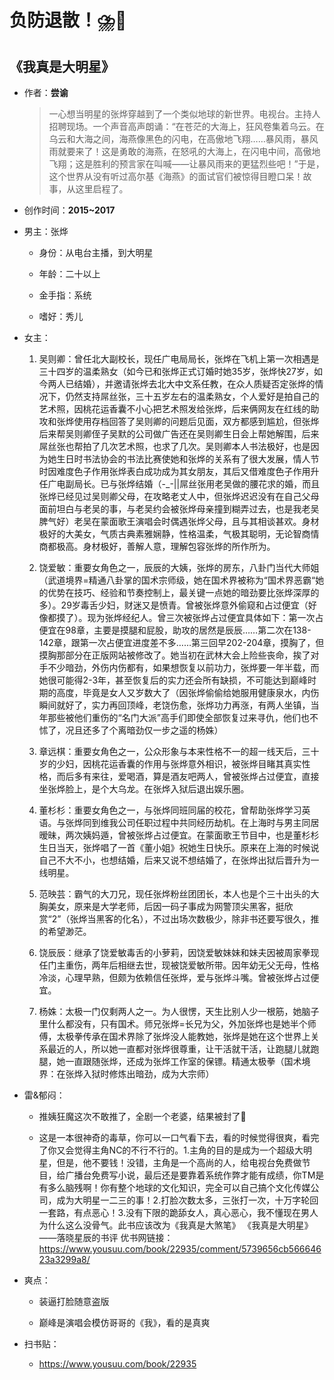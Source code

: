 # 负防退散！⛈️🤢

## 《我真是大明星》

- 作者：**尝谕**
  
    > 一心想当明星的张烨穿越到了一个类似地球的新世界。电视台。主持人招聘现场。一个声音高声朗诵：“在苍茫的大海上，狂风卷集着乌云。在乌云和大海之间，海燕像黑色的闪电，在高傲地飞翔……暴风雨，暴风雨就要来了！这是勇敢的海燕，在怒吼的大海上，在闪电中间，高傲地飞翔；这是胜利的预言家在叫喊——让暴风雨来的更猛烈些吧！”于是，这个世界从没有听过高尔基《海燕》的面试官们被惊得目瞪口呆！故事，从这里启程了。

- 创作时间：**2015~2017**

- 男主：张烨

  * 身份：从电台主播，到大明星
  
  * 年龄：二十以上
  * 金手指：系统
  * 嗜好：秀儿

- 女主：

  1. 吴则卿：曾任北大副校长，现任广电局局长，张烨在飞机上第一次相遇是三十四岁的温柔熟女（如今已和张烨正式订婚时她35岁，张烨快27岁，如今两人已结婚），并邀请张烨去北大中文系任教，在众人质疑否定张烨的情况下，仍然支持屌丝张，三十五岁左右的温柔熟女，个人爱好是拍自己的艺术照，因桃花运香囊不小心把艺术照发给张烨，后来俩网友在红线的助攻和张烨使用存档回答了吴则卿的问题后见面，双方都感到尴尬，但张烨后来帮吴则卿侄子吴默的公司做广告还在吴则卿生日会上帮她解围，后来屌丝张也帮拍了几次艺术照，也求了几次。吴则卿本人书法极好，也是因为她生日时书法协会的书法比赛使她和张烨的关系有了很大发展，情人节时因难度色子作用张烨表白成功成为其女朋友，其后又借难度色子作用升任广电副局长。已与张烨结婚（-_-||屌丝张用老吴做的腰花求的婚，而且张烨已经见过吴则卿父母，在攻略老丈人中，但张烨迟迟没有在自己父母面前坦白与老吴的事，与老吴约会被张烨母亲撞到糊弄过去，也是我老吴脾气好）老吴在蒙面歌王演唱会时偶遇张烨父母，且与其相谈甚欢。身材极好的大美女，气质古典素雅娴静，性格温柔，气极其聪明，无论智商情商都极高。身材极好，善解人意，理解包容张烨的所作所为。

  2. 饶爱敏：重要女角色之一，辰辰的大姨，张烨的房东，八卦门当代大师姐（武道境界=精通八卦掌的国术宗师级，她在国术界被称为“国术界恶霸“她的优势在技巧、经验和节奏控制上，最关键一点她的暗劲要比张烨深厚的多）。29岁毒舌少妇，财迷又是愤青。曾被张烨意外偷窥和占过便宜（好像都摸了）。现为张烨经纪人。曾三次被张烨占过便宜具体如下：第一次占便宜在98章，主要是摸腿和屁股，助攻的居然是辰辰……第二次在138-142章，跟第一次占便宜进度差不多……第三回早202-204章，摸胸了，但摸胸那部分在正版网站被修改了。她当初在武林大会上险些丧命，挨了对手不少暗劲，外伤内伤都有，如果想恢复以前功力，张烨要一年半载，而她很可能得2-3年，甚至恢复后的实力还会所有缺损，不可能达到巅峰时期的高度，毕竟是女人又岁数大了（因张烨偷偷给她服用健康泉水，内伤瞬间就好了，实力再回顶峰，老饶伤愈，张烨功力再涨，有两人坐镇，当年那些被他们重伤的“名门大派”高手们即使全部恢复过来寻仇，他们也不怵了，况且还多了个离暗劲仅一步之遥的杨姝）
  3. 章远棋：重要女角色之一，公众形象与本来性格不一的超一线天后，三十岁的少妇，因桃花运香囊的作用与张烨意外相识，被张烨目睹其真实性格，而后多有来往，爱喝酒，算是酒友吧两人，曾被张烨占过便宜，直接坐张烨脸上，是个大乌龙。在张烨入狱后退出娱乐圈。
  4. 董杉杉：重要女角色之一，与张烨同班同届的校花，曾帮助张烨学习英语。与张烨同到维我公司任职过程中共同经历劫机。在上海时与男主同居暧昧，两次姨妈遁，曾被张烨占过便宜。在蒙面歌王节目中，也是董杉杉生日当天，张烨唱了一首《董小姐》祝她生日快乐。原来在上海的时候说自己不大不小，也想结婚，后来又说不想结婚了，在张烨出狱后晋升为一线明星。
  5. 范映芸：霸气的大刀兄，现任张烨粉丝团团长，本人也是个三十出头的大胸美女，原来是大学老师，后因一码子事成为网警顶尖黑客，挺欣赏“2”（张烨当黑客的化名），不过出场次数极少，除非书还要写很久，推的希望渺茫。
  6. 饶辰辰：继承了饶爱敏毒舌的小萝莉，因饶爱敏妹妹和妹夫因被周家拳现任门主重伤，两年后相继去世，现被饶爱敏所带。因年幼无父无母，性格冷淡，心理早熟，但颇为依赖信任张烨，爱与张烨斗嘴。曾被张烨占过便宜。
  7. 杨姝：太极一门仅剩两人之一。为人很愣，天生比别人少一根筋，她脑子里什么都没有，只有国术。师兄张烨=长兄为父，外加张烨也是她半个师傅，太极拳传承在国术界除了张烨没人能教她，张烨是她在这个世界上关系最近的人，所以她一直都对张烨很尊重，让干活就干活，让跑腿儿就跑腿，她一直跟随张烨，还成为张烨工作室的保镖。精通太极拳（国术境界：在张烨入狱时修炼出暗劲，成为大宗师）

- 雷&郁闷：

  * 推姨狂魔这次不敢推了，全剧一个老婆，结果被封了🤮
  
  * 这是一本很神奇的毒草，你可以一口气看下去，看的时候觉得很爽，看完了你又会觉得主角NC的不行不行的。1.主角的目的是成为一个超级大明星，但是，他不要钱！没错，主角是一个高尚的人，给电视台免费做节目，给广播台免费写小说，最后还是要靠着系统作弊才能有成绩，你TM是有多么脑残啊！你有整个地球的文化知识，完全可以自己搞个文化传媒公司，成为大明星一二三的事！2.打脸次数太多，三张打一次，十万字轮回一套路，有点恶心！3.没有下限的跪舔女人，真心恶心，我不懂现在男人为什么这么没骨气。此书应该改为《我真是大煞笔》
  《我真是大明星》——落晓星辰的书评
  优书网链接：https://www.yousuu.com/book/22935/comment/5739656cb56664623a3299a8/

- 爽点：
  
  * 装逼打脸随意盗版

  * 巅峰是演唱会模仿哥哥的《我》，看的是真爽

- 扫书贴：
  
  * <https://www.yousuu.com/book/22935>